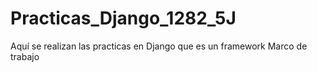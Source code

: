 # Practicas_Django_1282_5J
Aquí se realizan las practicas en Django que es un framework Marco de trabajo

